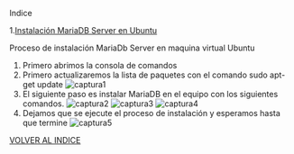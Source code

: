  Indice <a name="INDICE"></a>

  1.[Instalación MariaDB Server en Ubuntu](#Instalacion)
  
  Proceso de instalación MariaDb Server en maquina virtual Ubuntu <a name="Inst"></a>
  1. Primero abrimos la consola de comandos
  2. Primero actualizaremos la lista de paquetes con el comando sudo apt-get update
  ![captura1](https://github.com/adrianbaldonedo/adrian/blob/master/imagenes/captura1.jpg)
  3. El siguiente paso es instalar MariaDB en el equipo con los siguientes comandos.
  ![captura2](https://github.com/adrianbaldonedo/adrian/blob/master/imagenes/captura2.jpg)
  ![captura3](https://github.com/adrianbaldonedo/adrian/blob/master/imagenes/captura3.jpg)
  ![captura4](https://github.com/adrianbaldonedo/adrian/blob/master/imagenes/captura4.jpg)
  4. Dejamos que se ejecute el proceso de instalación y esperamos hasta que termine
  ![captura5](https://github.com/adrianbaldonedo/adrian/blob/master/imagenes/captura5.jpg)
  
  [VOLVER AL INDICE](#INDICE)
